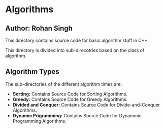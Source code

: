 # Algorithms
## Author: Rohan Singh
This directory contains source code for basic algorithm stuff in C++

This directory is divided into sub-direcotries based on the class of algorithm.

## Algorithm Types
The sub-directories of the different algorithm times are:  
  - **Sorting:** Contains Source Code for Sorting Algorithms.  
  - **Greedy:** Contains Source Code for Greedy Algorithms.   
  - **Divided and Conquer:** Contains Source Code for Divide-and-Conquer Algorithms.   
  - **Dynamic Prigramming:** Contains Source Code for Dynammic Programming Algorithms.    